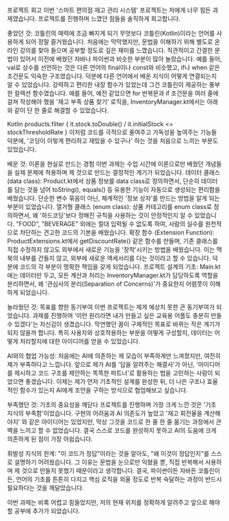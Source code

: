 프로젝트 회고
이번 '스마트 편의점 재고 관리 시스템' 프로젝트는 저에게 너무 힘든 과제였습니다. 프로젝트를 진행하며 느꼈던 점들을 솔직하게 회고합니다.

좋았던 것: 코틀린의 매력에 조금 빠지게 되기
무엇보다 코틀린(Kotlin)이라는 언어를 사용하게 되어 정말 즐거웠습니다. 
처음에는 막막했지만, 문법을 이해하기 위해 별도로 온라인 강의를 찾아 들으며 공부할 정도로 깊은 재미를 느꼈습니다.
직관적이고 간결한 문법이 있어서 이전에 배웠던 자바나 파이썬과 비슷한 부분이 많아 놀랐습니다. 
예를 들어, val로 상수를 선언하는 것은 다른 언어의 final이나 const와 비슷했고, if나 when 같은 조건문도 익숙한 구조였습니다. 
덕분에 다른 언어에서 배운 지식이 어떻게 연결되는지 알 수 있었습니다.
강력하고 편리한 내장 함수가 있었는데 그건 코틀린이 제공하는 풍부한 컬렉션 함수였습니다. 
예를 들어, 예전 같았으면 for 반복문과 if 조건문을 여러 줄에 걸쳐 작성해야 했을 '재고 부족 상품 찾기' 로직을, InventoryManager.kt에서는 아래와 같이 단 한 줄로 해결할 수 있었습니다.

Kotlin
products.filter { it.stock.toDouble() / it.initialStock <= stockThresholdRate }
이처럼 코드를 극적으로 줄여주고 가독성을 높여주는 기능들 덕분에, '코딩이 이렇게 편리하고 재밌을 수 있구나' 하는 것을 처음으로 느끼는 부분도 있었습니다.

배운 것: 이론을 현실로 만드는 경험
이번 과제는 수업 시간에 이론으로만 배웠던 개념들을 실제 문제에 적용하며 제 것으로 만드는 결정적인 계기가 되었습니다.
데이터 클래스 (data class): Product.kt에서 상품 정보를 data class로 정의하면서, 단순히 데이터를 담는 것을 넘어 toString(), equals() 등 유용한 기능이 자동으로 생성되는 편리함을 배웠습니다. 
단순한 변수 묶음이 아닌, 체계적인 '정보 상자'를 만드는 방법을 알게 되는 부분이 있었습니다.
열거형 클래스 (enum class): 상품 카테고리를 enum class로 정의하면서, 왜 '하드코딩'보다 정해진 규칙을 사용하는 것이 안정적인지 알 수 있었습니다. 
"FOOD", "BEVERAGE" 외에는 절대 입력될 수 없도록 하여, 사람의 실수를 원천적으로 차단하는 견고한 코드의 기본을 배웠습니다.
확장 함수 (Extension Function): ProductExtensions.kt에서 getDiscountRate() 같은 함수를 만들며, 
기존 클래스를 직접 수정하지 않고도 외부에서 새로운 기능을 '장착'시키는 방법을 배웠습니다. 
이는 맥북의 내부를 건들지 않고, 외부에 새로운 액세서리를 다는 것이라고 할 수 있습니다. 덕분에 코드의 각 부분이 명확한 책임을 갖게 되었습니다.
프로젝트 설계의 기초: Main.kt에는 데이터만 두고, 모든 계산과 처리는 InventoryManager.kt가 담당하도록 역할을 분리하면서, 
왜 '관심사의 분리(Separation of Concerns)'가 중요한지 어렴풋이 이해하게 되었습니다.

놀라웠던 것: 목표를 향한 동기부여
이번 프로젝트는 제게 예상치 못한 큰 동기부여가 되었습니다.
과제를 진행하며 '이런 원리라면 내가 만들고 싶은 교육용 어플도 충분히 만들 수 있겠다'는 자신감이 생겼습니다. 
막연했던 꿈이 구체적인 목표로 바뀌는 작은 계기가 되지 않을까 합니다. 
특히 사용자와 상호작용하는 부분을 어떻게 구성할지, 데이터는 어떻게 처리할지에 대한 아이디어를 얻을 수 있었습니다.

AI와의 협업 가능성: 처음에는 AI에 의존하는 제 모습이 부족하게만 느껴졌지만, 여전히 제가 부족하다고 느낍니다.
앞으로 제가 AI를 '답을 알려주는 해결사'가 아닌, '아이디어를 제시하고 코드 구조를 제안하는 똑똑한 파트너'로 활용하는 법을 고민하는 사람이 되었으면 좋겠습니다. 
이제는 제가 먼저 기초적인 설계를 완성한 뒤, 더 나은 구조나 효율적인 함수가 있는지 AI에게 조언을 구하는 방식으로 협업해보고 싶습니다.

부족했던 것: 기초의 중요성을 깨닫다
프로젝트를 진행하며 가장 크게 느낀 것은 '기초 지식의 부족함'이었습니다.
구현의 어려움과 AI 의존도가 높았고 '재고 회전율을 계산해야지' 와 같은 아이디어는 있었지만, 막상 그것을 코드로 한 줄 한 줄 옮기는 과정에서 큰 벽을 느끼고 할 수 없었습니다.
결국 스스로 코드를 완성하지 못하고 AI의 도움에 크게 의존하게 된 점이 가장 아쉽습니다. 

휘발성 지식의 한계: "이 코드가 정답"이라는 것을 알아도, "왜 이것이 정답인지"를 스스로 설명하기 어려웠습니다.
그 이유는 문법을 눈으로만 익혔을 뿐, 직접 반복해서 사용하며 제 것으로 만들지 못했기 때문이라고 생각합니다. 
결국, 파이썬이든 자바든 코틀린이든, 언어의 기초를 튼튼히 다지고 핵심 로직을 외울 정도로 반복 숙달하는 과정이 반드시 필요하다는 것을 깨달았습니다.

이번 과제는 비록 어렵고 힘들었지만, 저의 현재 위치를 정확하게 알려주고 앞으로 해야할 공부에 추가가 되었습니다.


